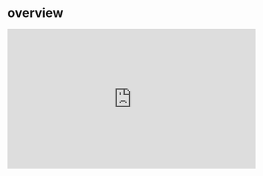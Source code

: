 # overview

<iframe width="560" height="315" src="https://www.youtube.com/embed/IvdHeqxbDrc" title="YouTube video player" frameborder="0" allow="accelerometer; autoplay; clipboard-write; encrypted-media; gyroscope; picture-in-picture; web-share" allowfullscreen></iframe>
